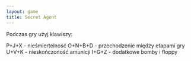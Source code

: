 ```yaml
---
layout: game
title: Secret Agent
---
```


Podczas gry użyj klawiszy:

P+J+X 		- nieśmiertelność
O+N+B+D 	- przechodzenie między etapami gry
U+V+K 		- nieskończoność amunicji
I+G+Z 		- dodatkowe bomby i floppy
